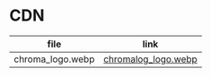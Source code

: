 # CDN

| file | link |
| ---- | ---- |
| chroma_logo.webp | [chromalog_logo.webp](https://cdn.jsdelivr.net/gh/tutosrivegamerLQ/images-projects-srm-trg@refs/heads/main/modules/chromalog_logo.webp) |
